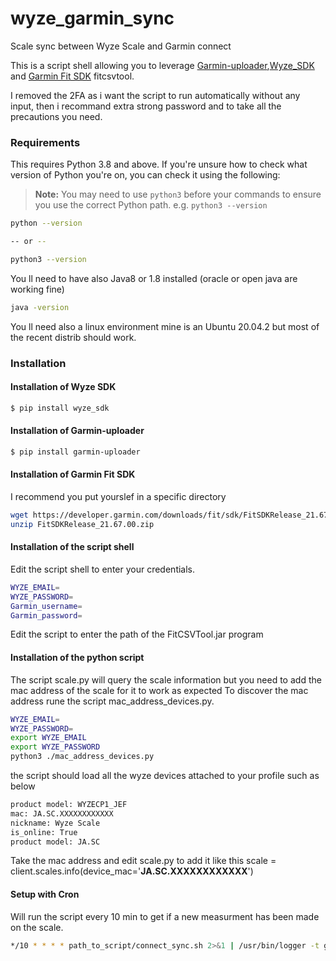 # wyze_garmin_sync
Scale sync between Wyze Scale and Garmin connect

This is a script shell allowing you to leverage  [Garmin-uploader](https://github.com/La0/garmin-uploader),[Wyze_SDK](https://github.com/shauntarves/wyze-sdk) and [Garmin Fit SDK](https://developer.garmin.com/fit/fitcsvtool/) fitcsvtool.

I removed the 2FA as i want the script to run automatically without any input, then i recommand extra strong password and to take all the precautions you need.

### Requirements 

This requires Python 3.8 and above. If you're unsure how to check what version of Python you're on, you can check it using the following:

> **Note:** You may need to use `python3` before your commands to ensure you use the correct Python path. e.g. `python3 --version`

```bash
python --version

-- or --

python3 --version
```
You ll need to have also Java8 or 1.8 installed (oracle or open java are working fine)

```bash
java -version

```
You ll need also a linux environment mine is an Ubuntu 20.04.2 but most of the recent distrib should work. 

### Installation

#### Installation of Wyze SDK

```bash
$ pip install wyze_sdk
```
#### Installation of Garmin-uploader

```bash
$ pip install garmin-uploader
```

#### Installation of Garmin Fit SDK 

I recommend you put yourslef in a specific directory 
```bash
wget https://developer.garmin.com/downloads/fit/sdk/FitSDKRelease_21.67.00.zip
unzip FitSDKRelease_21.67.00.zip
```

#### Installation of the script shell 

Edit the script shell to enter your credentials. 

```bash
WYZE_EMAIL=
WYZE_PASSWORD=
Garmin_username=
Garmin_password=
```
Edit the script to enter the path of the FitCSVTool.jar program

#### Installation of the python script

The script scale.py will query the scale information but you need to add the mac address of the scale for it to work as expected
To discover the mac address rune the script mac_address_devices.py.

```bash
WYZE_EMAIL=
WYZE_PASSWORD=
export WYZE_EMAIL
export WYZE_PASSWORD
python3 ./mac_address_devices.py
```
the script should load all the wyze devices attached to your profile such as below

```bash
product model: WYZECP1_JEF
mac: JA.SC.XXXXXXXXXXXX
nickname: Wyze Scale
is_online: True
product model: JA.SC
```
Take the mac address and edit scale.py to add it like this 
scale = client.scales.info(device_mac='**JA.SC.XXXXXXXXXXXX**')

#### Setup with Cron 

Will run the script every 10 min to get if a new measurment has been made on the scale.

```bash
*/10 * * * * path_to_script/connect_sync.sh 2>&1 | /usr/bin/logger -t garminsync
```
